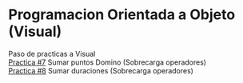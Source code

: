 # Programacion Orientada a Objeto (Visual)
Paso de practicas a Visual  
[Practica #7](./Suma_Domino/Form1.cs) Sumar puntos Domino (Sobrecarga operadores)  
[Practica #8](./Duracion_Visual/Form1.cs) Sumar duraciones (Sobrecarga operadores)  
